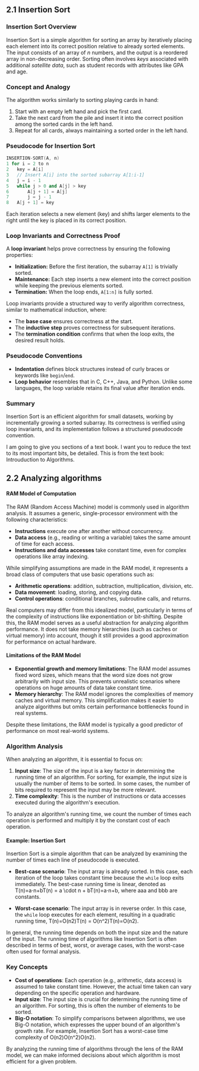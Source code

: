 ## 2.1 Insertion Sort
### **Insertion Sort Overview**

Insertion Sort is a simple algorithm for sorting an array by iteratively placing each element into its correct position relative to already sorted elements. The input consists of an array of _n_ numbers, and the output is a reordered array in non-decreasing order. Sorting often involves _keys_ associated with additional _satellite data_, such as student records with attributes like GPA and age.

### **Concept and Analogy**

The algorithm works similarly to sorting playing cards in hand:

1. Start with an empty left hand and pick the first card.
2. Take the next card from the pile and insert it into the correct position among the sorted cards in the left hand.
3. Repeat for all cards, always maintaining a sorted order in the left hand.

### Pseudocode for Insertion Sort

```cpp
INSERTION-SORT(A, n)
1 for i = 2 to n
2   key = A[i]  
3   // Insert A[i] into the sorted subarray A[1:i-1]  
4   j = i - 1  
5   while j > 0 and A[j] > key  
6       A[j + 1] = A[j]  
7       j = j - 1  
8   A[j + 1] = key  

```

Each iteration selects a new element (key) and shifts larger elements to the right until the key is placed in its correct position.

### **Loop Invariants and Correctness Proof**

A **loop invariant** helps prove correctness by ensuring the following properties:

- **Initialization:** Before the first iteration, the subarray `A[1]` is trivially sorted.
- **Maintenance:** Each step inserts a new element into the correct position while keeping the previous elements sorted.
- **Termination:** When the loop ends, `A[1:n]` is fully sorted.

Loop invariants provide a structured way to verify algorithm correctness, similar to mathematical induction, where:

- The **base case** ensures correctness at the start.
- The **inductive step** proves correctness for subsequent iterations.
- The **termination condition** confirms that when the loop exits, the desired result holds.

### **Pseudocode Conventions**

- **Indentation** defines block structures instead of curly braces or keywords like `begin`/`end`.
- **Loop behavior** resembles that in C, C++, Java, and Python. Unlike some languages, the loop variable retains its final value after iteration ends.

### **Summary**

Insertion Sort is an efficient algorithm for small datasets, working by incrementally growing a sorted subarray. Its correctness is verified using loop invariants, and its implementation follows a structured pseudocode convention.

I am going to give you sections of a text book. I want you to reduce the text to its most important bits, be detailed. This is from the text book: Introuduction to Algorithms.

## 2.2 Analyzing algorithms

#### RAM Model of Computation

The RAM (Random Access Machine) model is commonly used in algorithm analysis. It assumes a generic, single-processor environment with the following characteristics:

- **Instructions** execute one after another without concurrency.
- **Data access** (e.g., reading or writing a variable) takes the same amount of time for each access.
- **Instructions and data accesses** take constant time, even for complex operations like array indexing.

While simplifying assumptions are made in the RAM model, it represents a broad class of computers that use basic operations such as:

- **Arithmetic operations**: addition, subtraction, multiplication, division, etc.
- **Data movement**: loading, storing, and copying data.
- **Control operations**: conditional branches, subroutine calls, and returns.

Real computers may differ from this idealized model, particularly in terms of the complexity of instructions like exponentiation or bit-shifting. Despite this, the RAM model serves as a useful abstraction for analyzing algorithm performance. It does not take memory hierarchies (such as caches or virtual memory) into account, though it still provides a good approximation for performance on actual hardware.

#### Limitations of the RAM Model

- **Exponential growth and memory limitations**: The RAM model assumes fixed word sizes, which means that the word size does not grow arbitrarily with input size. This prevents unrealistic scenarios where operations on huge amounts of data take constant time.
- **Memory hierarchy**: The RAM model ignores the complexities of memory caches and virtual memory. This simplification makes it easier to analyze algorithms but omits certain performance bottlenecks found in real systems.

Despite these limitations, the RAM model is typically a good predictor of performance on most real-world systems.

### Algorithm Analysis

When analyzing an algorithm, it is essential to focus on:

1. **Input size**: The size of the input is a key factor in determining the running time of an algorithm. For sorting, for example, the input size is usually the number of items to be sorted. In some cases, the number of bits required to represent the input may be more relevant.
2. **Time complexity**: This is the number of instructions or data accesses executed during the algorithm's execution.

To analyze an algorithm's running time, we count the number of times each operation is performed and multiply it by the constant cost of each operation.

#### Example: Insertion Sort

Insertion Sort is a simple algorithm that can be analyzed by examining the number of times each line of pseudocode is executed.

- **Best-case scenario**: The input array is already sorted. In this case, each iteration of the loop takes constant time because the `while` loop exits immediately. The best-case running time is linear, denoted as T(n)=a⋅n+bT(n) = a \cdot n + bT(n)=a⋅n+b, where aaa and bbb are constants.
    
- **Worst-case scenario**: The input array is in reverse order. In this case, the `while` loop executes for each element, resulting in a quadratic running time, T(n)=O(n2)T(n) = O(n^2)T(n)=O(n2).
    

In general, the running time depends on both the input size and the nature of the input. The running time of algorithms like Insertion Sort is often described in terms of best, worst, or average cases, with the worst-case often used for formal analysis.

### Key Concepts

- **Cost of operations**: Each operation (e.g., arithmetic, data access) is assumed to take constant time. However, the actual time taken can vary depending on the specific operation and hardware.
- **Input size**: The input size is crucial for determining the running time of an algorithm. For sorting, this is often the number of elements to be sorted.
- **Big-O notation**: To simplify comparisons between algorithms, we use Big-O notation, which expresses the upper bound of an algorithm's growth rate. For example, Insertion Sort has a worst-case time complexity of O(n2)O(n^2)O(n2).

By analyzing the running time of algorithms through the lens of the RAM model, we can make informed decisions about which algorithm is most efficient for a given problem.